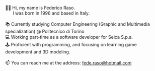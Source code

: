 👋🏼 Hi, my name is Federico Raso.<br/>
&nbsp; &nbsp; &nbsp; I was born in 1996 and based in Italy.<br/>
<br/>
📚 Currently studying Computer Engineering (Graphic and Multimedia specialization) @ Politecnico di Torino <br/>
💻 Working part-time as a software developer for Seica S.p.a. <br/>
🕹 Proficient with programming, and focusing on learning game development and 3D modeling. <br/>
</br>
📫 You can reach me at the address: <l>fede.raso@hotmail.com <br/>

<!---
Fede996/Fede996 is a ✨ special ✨ repository because its `README.md` (this file) appears on your GitHub profile.
You can click the Preview link to take a look at your changes.
--->
